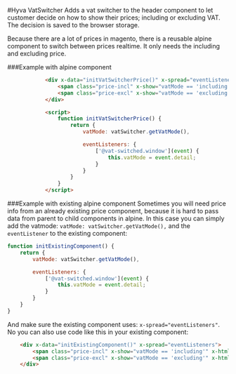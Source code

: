 #Hyva VatSwitcher
Adds a vat switcher to the header component to let customer decide on how
to show their prices; including or excluding VAT. The decision is saved to 
the browser storage.

Because there are a lot of prices in magento, there is a reusable alpine
component to switch between prices realtime. It only needs the including 
and excluding price.

###Example with alpine component

```html
            <div x-data="initVatSwitcherPrice()" x-spread="eventListeners">
                <span class="price-incl" x-show="vatMode == 'including'" x-html="hyva.formatPrice('<?= $priceModel->getValue() ?>')"></span>
                <span class="price-excl" x-show="vatMode == 'excluding'" x-html="hyva.formatPrice('<?= $priceModel->getBaseAmount() ?>')"></span>
            </div>

            <script>
                function initVatSwitcherPrice() {
                    return {
                        vatMode: vatSwitcher.getVatMode(),

                        eventListeners: {
                            ['@vat-switched.window'](event) {
                                this.vatMode = event.detail;
                            }
                        }
                    }
                }
            </script>
```

###Example with existing alpine component
Sometimes you will need price info from an already existing price component,
because it is hard to pass data from parent to child components in alpine. In
this case you can simply add the vatmode: `vatMode: vatSwitcher.getVatMode(),`
and the `eventListener` to the existing component:
```js
function initExistingComponent() {
    return {
        vatMode: vatSwitcher.getVatMode(),

        eventListeners: {
            ['@vat-switched.window'](event) {
                this.vatMode = event.detail;
            }
        }
    }
}
```

And make sure the existing component uses: `x-spread="eventListeners"`. No you
can also use code like this in your existing component: 
```html
    <div x-data="initExistingComponent()" x-spread="eventListeners">
        <span class="price-incl" x-show="vatMode == 'including'" x-html="hyva.formatPrice('<?= $priceModel->getValue() ?>')"></span>
        <span class="price-excl" x-show="vatMode == 'excluding'" x-html="hyva.formatPrice('<?= $priceModel->getBaseAmount() ?>')"></span>
    </div>
```
